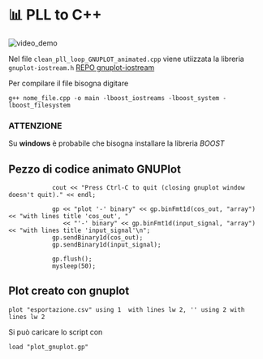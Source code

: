# 📊 PLL to C++
![video_demo](https://github.com/italspazio-com/pll-to-cpp/blob/main/demo.gif)

Nel file `clean_pll_loop_GNUPLOT_animated.cpp` viene utiizzata la libreria `gnuplot-iostream.h` [REPO gnuplot-iostream](https://github.com/dstahlke/gnuplot-iostream)

Per compilare il file bisogna digitare 
```
g++ nome_file.cpp -o main -lboost_iostreams -lboost_system -lboost_filesystem
```

### ATTENZIONE
Su **windows** è probabile che bisogna installare la libreria *BOOST*

##  Pezzo di codice animato GNUPlot
```            // PROVA ANIMAZIONE CON GNUPLOT
            cout << "Press Ctrl-C to quit (closing gnuplot window doesn't quit)." << endl;

            gp << "plot '-' binary" << gp.binFmt1d(cos_out, "array") << "with lines title 'cos_out', "
               << "'-' binary" << gp.binFmt1d(input_signal, "array") << "with lines title 'input_signal'\n";
            gp.sendBinary1d(cos_out);
            gp.sendBinary1d(input_signal);

            gp.flush();
            mysleep(50);
```

## Plot creato con gnuplot
```set datafile separator ','
plot "esportazione.csv" using 1  with lines lw 2, '' using 2 with lines lw 2
```

Si può caricare lo script con 
```
load "plot_gnuplot.gp"
```
